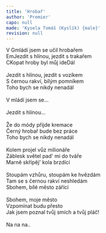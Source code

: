 ```yaml
---
title: 'Hrobař'
author: 'Premier'
capo: null
made: 'Kysela Tomáš (Kyslík) {male}'
revision: null
---
```


<verse number="1:"></verse>V <wrapper><chord>G</chord></wrapper>mládí jsem se učil hrobařem<br>
<wrapper><chord>Em</chord></wrapper>Jezdit s hlínou, jezdit s trakařem<br>
<wrapper><chord>C</chord></wrapper>Kopat hroby byl můj ide<wrapper><chord>D</chord></wrapper>ál<br>
<br>
<verse number="2:"></verse>Jezdit s hlínou, jezdit s vozíkem<br>
S černou rakví, bílým pomníkem<br>
Toho bych se nikdy nenadál<br>
<br>
<verse number="3:"></verse>V mládí jsem se...<br>
<br>
<verse number="4:"></verse>Jezdit s hlínou...<br>
<br>
<verse number="5:"></verse>Že do módy přijde kremace<br>
Černý hrobař bude bez práce<br>
Toho bych se nikdy nenadál<br>
<br>
<verse number="6:"></verse>Kolem projel vůz milionáře<br>
Záblesk světel pad' mi do tváře<br>
Marně skřípěj' kola brzdící<br>
<br>
<verse number="7:"></verse>Stoupám vzhůru, stoupám ke hvězdám<br>
Tam se s černou rakví neshledám<br>
Sbohem, bílé město zářící<br>
<br>
<verse number="8:"></verse>Sbohem, moje město<br>
Vzpomínat budu přesto<br>
Jak jsem poznal tvůj smích a tvůj pláč!<br>
<br>
Na na na..